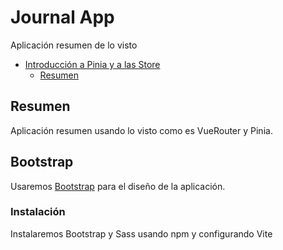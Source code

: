 # Journal App

Aplicación resumen de lo visto

- [Introducción a Pinia y a las Store](#introducción-a-pinia-y-a-las-store)
  - [Resumen](#resumen)

## Resumen

Aplicación resumen usando lo visto como es VueRouter y Pinia.

## Bootstrap
Usaremos [Bootstrap](https://getbootstrap.com/) para el diseño de la aplicación.

### Instalación
Instalaremos Bootstrap y Sass usando npm y configurando Vite
